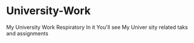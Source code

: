 # University-Work
My University Work Respiratory
In it You'll see My Univer sity related taks and assignments
